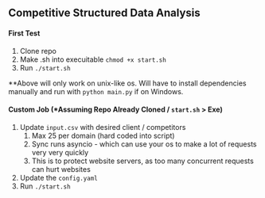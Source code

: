 ## Competitive Structured Data Analysis

#### First Test
1. Clone repo
2. Make .sh into execuitable `chmod +x start.sh`
3. Run `./start.sh`

**Above will only work on unix-like os. Will have to install dependencies manually and run with `python main.py` if on Windows.

#### Custom Job (*Assuming Repo Already Cloned / `start.sh` > Exe)
1. Update `input.csv` with desired client / competitors
   1. Max 25 per domain (hard coded into script)
   2. Sync runs asyncio - which can use your os to make a lot of requests very very quickly
   3. This is to protect website servers, as too many concurrent requests can hurt websites
2. Update the `config.yaml` 
3. Run `./start.sh`
